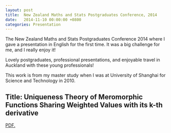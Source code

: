 ```yaml
---
layout: post
title:  New Zealand Maths and Stats Postgraduates Conference, 2014
date:   2014-11-10 00:00:00 +0800
categories: Presentation
---
```



The New Zealand Maths and Stats Postgraduates Conference 2014 where I gave a presentation in English for the first time. It was a big challenge for me, and I really enjoy it!  

Lovely postgraduates, professional presentations, and enjoyable travel in Auckland with these young professionals!

This work is from my master study when I was at University of Shanghai for Science and Technology in 2010.

## Title: Uniqueness Theory of Meromorphic Functions Sharing Weighted Values with its k-th derivative

<a href="//JeromeCY.github.io/PDF/2014-NZMASP14.pdf" target="_blank">PDF.</a>
